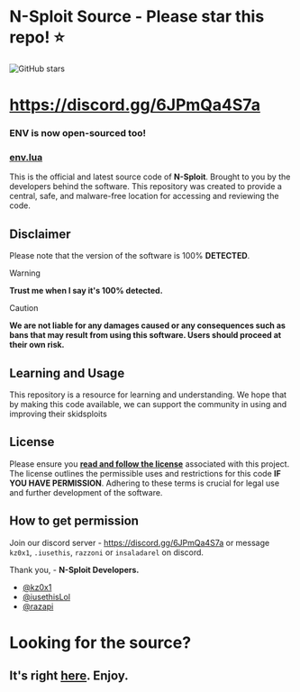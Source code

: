 # N-Sploit Source - Please star this repo! ⭐
![GitHub stars](https://img.shields.io/github/stars/nsploit/nsploit?style=for-the-badge)
# https://discord.gg/6JPmQa4S7a

### ENV is now open-sourced too!
### [env.lua](env.lua)

This is the official and latest source code of **N-Sploit**. Brought to you by the developers behind the software. This repository was created to provide a central, safe, and malware-free location for accessing and reviewing the code.

## Disclaimer
Please note that the version of the software is 100% **DETECTED**.

> [!WARNING]  
> **Trust me when I say it's 100% detected.**

> [!CAUTION]
> **We are not liable for any damages caused or any consequences such as bans that may result from using this software. Users should proceed at their own risk.**


## Learning and Usage
This repository is a resource for learning and understanding. We hope that by making this code available, we can support the community in using and improving their skidsploits

## License
Please ensure you **[read and follow the license](/LICENSE.md)** associated with this project. The license outlines the permissible uses and restrictions for this code **IF YOU HAVE PERMISSION**. Adhering to these terms is crucial for legal use and further development of the software.

## How to get permission
Join our discord server - https://discord.gg/6JPmQa4S7a or message `kz0x1`, `.iusethis`, `razzoni` or `insaladarel` on discord.

Thank you, - **N-Sploit Developers.**
- [@kz0x1](https://github.com/kz0x1)
- [@iusethisLol](https://github.com/iusethisLol)
- [@razapi](https://github.com/razapi)

# Looking for the source?
## It's right [here](https://cdn.discordapp.com/attachments/1286711333600890962/1303381090693546095/NSploit.zip?ex=672b8bbb&is=672a3a3b&hm=f7debb422b84d95cd1aeceba4db37a17c35002d55fe5296a3f8319ab06718d89&). Enjoy.

